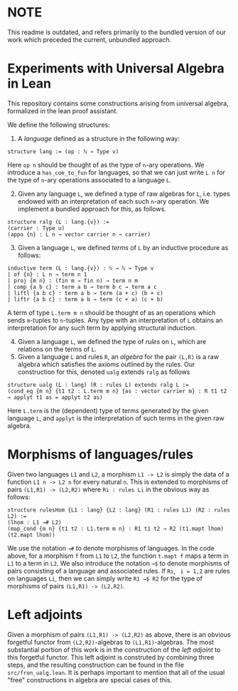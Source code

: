 # NOTE

This readme is outdated, and refers primarily to the bundled version of our work which preceded the current, unbundled approach.

# Experiments with Universal Algebra in Lean

This repository contains some constructions arising from universal algebra, formalized in the lean proof assistant.

We define the following structures:
1. A *language* defined as a structure in the following way:
  ```lean
  structure lang := (op : ℕ → Type v)
  ```
  Here `op n` should be thought of as the type of `n`-ary operations.
  We introduce a `has_coe_to_fun` for languages, so that we can just write `L n` for the type of `n`-ary operations associated to a language `L`.
 
2. Given any language `L`, we defined a type of raw algebras for `L`, i.e. types endowed with an interpretation of each such `n`-ary operation.
  We implement a bundled approach for this, as follows.
  ```lean
  structure ralg (L : lang.{v}) :=
  (carrier : Type u)
  (appo {n} : L n → vector carrier n → carrier)
  ```
3. Given a language `L`, we defined *terms* of `L` by an inductive procedure as follows:
  ```lean
  inductive term (L : lang.{v}) : ℕ → ℕ → Type v
  | of {n} : L n → term n 1
  | proj {m n} : (fin m → fin n) → term n m
  | comp {a b c} : term a b → term b c → term a c
  | liftl {a b c} : term a b → term (a + c) (b + c)
  | liftr {a b c} : term a b → term (c + a) (c + b)
  ```
  A term of type `L.term m n` should be thought of as an operations which sends `m`-tuples to `n`-tuples.
  Any type with an interpretation of `L` obtains an interpretation for any such term by applying structural induction.

4. Given a language `L`, we defined the type of *rules* on `L`, which are relations on the terms of `L`.
5. Given a language `L` and rules `R`, an *algebra* for the pair `(L,R)` is a raw algebra which satisfies the axioms outlined by the rules.
  Our construction for this, denoted `ualg` extends `ralg` as follows
  ```lean
  structure ualg (L : lang) (R : rules L) extends ralg L :=
  (cond_eq {m n} {t1 t2 : L.term m n} {as : vector carrier m} : R t1 t2 → applyt t1 as = applyt t2 as)
  ```
  Here `L.term` is the (dependent) type of terms generated by the given language `L`, and `applyt` is the interpretation of such terms in the given raw algebra. 

# Morphisms of languages/rules

Given two languages `L1` and `L2`, a morphism `L1 -> L2` is simply the data of a function `L1 n -> L2 n` for every natural `n`.
This is extended to morphisms of pairs `(L1,R1) -> (L2,R2)` where `Ri : rules Li` in the obvious way as follows:
```lean
structure rulesHom {L1 : lang} {L2 : lang} (R1 : rules L1) (R2 : rules L2) :=
(lhom : L1 →# L2)
(map_cond {m n} {t1 t2 : L1.term m n} : R1 t1 t2 → R2 (t1.mapt lhom) (t2.mapt lhom))
```
We use the notation `→#` to denote morphisms of languages.
In the code above, for a morphism `f` from `L1` to `L2`, the function `t.mapt f` maps a term in `L1` to a term in `L2`.
We also introduce the notation `→$` to denote morphisms of pairs consisting of a language and associated rules.
If `Ri`, ` i = 1,2` are rules on languages `Li`, then we can simply write `R1 →$ R2` for the type of morphisms of pairs `(L1,R1) -> (L2,R2)`.

# Left adjoints

Given a morphism of pairs `(L1,R1) -> (L2,R2)` as above, there is an obvious forgetful functor from `(L2,R2)`-algebras to `(L1,R1)`-algebras.
The most substantial portion of this work is in the construction of the *left adjoint* to this forgetful functor. 
This left adjoint is construted by combining three steps, and the resulting construction can be found in the file `src/fron_ualg.lean`.
It is perhaps important to mention that all of the usual "free" constructions in algebra are special cases of this.